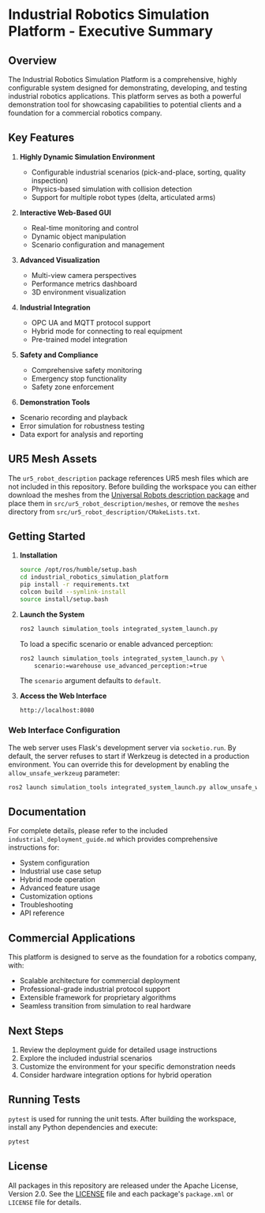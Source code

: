 # Industrial Robotics Simulation Platform - Executive Summary

## Overview

The Industrial Robotics Simulation Platform is a comprehensive, highly configurable system designed for demonstrating, developing, and testing industrial robotics applications. This platform serves as both a powerful demonstration tool for showcasing capabilities to potential clients and a foundation for a commercial robotics company.

## Key Features

1. **Highly Dynamic Simulation Environment**
   - Configurable industrial scenarios (pick-and-place, sorting, quality inspection)
   - Physics-based simulation with collision detection
   - Support for multiple robot types (delta, articulated arms)

2. **Interactive Web-Based GUI**
   - Real-time monitoring and control
   - Dynamic object manipulation
   - Scenario configuration and management

3. **Advanced Visualization**
   - Multi-view camera perspectives
   - Performance metrics dashboard
   - 3D environment visualization

4. **Industrial Integration**
   - OPC UA and MQTT protocol support
   - Hybrid mode for connecting to real equipment
   - Pre-trained model integration

5. **Safety and Compliance**
   - Comprehensive safety monitoring
   - Emergency stop functionality
   - Safety zone enforcement

6. **Demonstration Tools**
  - Scenario recording and playback
  - Error simulation for robustness testing
  - Data export for analysis and reporting

## UR5 Mesh Assets

The `ur5_robot_description` package references UR5 mesh files which are not
included in this repository. Before building the workspace you can either
download the meshes from the
[Universal Robots description package](https://github.com/ros-industrial/universal_robot)
and place them in `src/ur5_robot_description/meshes`, or remove the `meshes`
directory from `src/ur5_robot_description/CMakeLists.txt`.

## Getting Started

1. **Installation**
   ```bash
   source /opt/ros/humble/setup.bash
   cd industrial_robotics_simulation_platform
   pip install -r requirements.txt
   colcon build --symlink-install
   source install/setup.bash
   ```

2. **Launch the System**
   ```bash
   ros2 launch simulation_tools integrated_system_launch.py
   ```

   To load a specific scenario or enable advanced perception:
   ```bash
   ros2 launch simulation_tools integrated_system_launch.py \
       scenario:=warehouse use_advanced_perception:=true
   ```
   The `scenario` argument defaults to `default`.

3. **Access the Web Interface**
   ```
   http://localhost:8080
   ```

### Web Interface Configuration

The web server uses Flask's development server via `socketio.run`. By default, the
server refuses to start if Werkzeug is detected in a production environment. You
can override this for development by enabling the `allow_unsafe_werkzeug`
parameter:

```bash
ros2 launch simulation_tools integrated_system_launch.py allow_unsafe_werkzeug:=true
```

## Documentation

For complete details, please refer to the included `industrial_deployment_guide.md` which provides comprehensive instructions for:
- System configuration
- Industrial use case setup
- Hybrid mode operation
- Advanced feature usage
- Customization options
- Troubleshooting
- API reference

## Commercial Applications

This platform is designed to serve as the foundation for a robotics company, with:
- Scalable architecture for commercial deployment
- Professional-grade industrial protocol support
- Extensible framework for proprietary algorithms
- Seamless transition from simulation to real hardware

## Next Steps

1. Review the deployment guide for detailed usage instructions
2. Explore the included industrial scenarios
3. Customize the environment for your specific demonstration needs
4. Consider hardware integration options for hybrid operation

## Running Tests

`pytest` is used for running the unit tests. After building the workspace,
install any Python dependencies and execute:

```bash
pytest
```

## License

All packages in this repository are released under the Apache License, Version 2.0. See the [LICENSE](LICENSE) file and each package's `package.xml` or `LICENSE` file for details.
